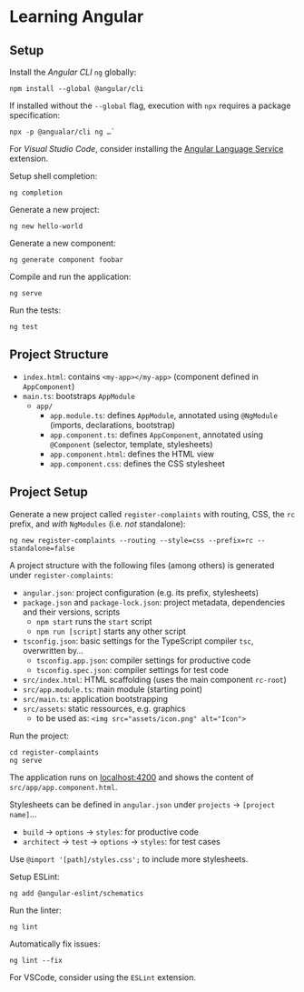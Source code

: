# Learning Angular

## Setup

Install the _Angular CLI_ `ng` globally:

    npm install --global @angular/cli

If installed without the `--global` flag, execution with `npx` requires a
package specification:

    npx -p @angualar/cli ng …`

For _Visual Studio Code_, consider installing the [Angular Language
Service](https://open-vsx.org/extension/Angular/ng-template) extension.

Setup shell completion:

    ng completion

Generate a new project:

    ng new hello-world

Generate a new component:

    ng generate component foobar

Compile and run the application:

    ng serve

Run the tests:

    ng test

## Project Structure

- `index.html`: contains `<my-app></my-app>` (component defined in
  `AppComponent`)
- `main.ts`: bootstraps `AppModule`
    - `app/`
        - `app.module.ts`: defines `AppModule`, annotated using `@NgModule`
          (imports, declarations, bootstrap)
        - `app.component.ts`: defines `AppComponent`, annotated using
          `@Component` (selector, template, stylesheets)
        - `app.component.html`: defines the HTML view
        - `app.component.css`: defines the CSS stylesheet

## Project Setup

Generate a new project called `register-complaints` with routing, CSS, the `rc`
prefix, and _with_ `NgModules` (i.e. _not_ standalone):

    ng new register-complaints --routing --style=css --prefix=rc --standalone=false

A project structure with the following files (among others) is generated under
`register-complaints`:

- `angular.json`: project configuration (e.g. its prefix, stylesheets)
- `package.json` and `package-lock.json`: project metadata, dependencies and their versions, scripts
    - `npm start` runs the `start` script
    - `npm run [script]` starts any other script
- `tsconfig.json`: basic settings for the TypeScript compiler `tsc`, overwritten by…
    - `tsconfig.app.json`: compiler settings for productive code
    - `tsconfig.spec.json`: compiler settings for test code
- `src/index.html`: HTML scaffolding (uses the main component `rc-root`)
- `src/app.module.ts`: main module (starting point)
- `src/main.ts`: application bootstrapping
- `src/assets`: static ressources, e.g. graphics
    - to be used as: `<img src="assets/icon.png" alt="Icon">`

Run the project:

    cd register-complaints
    ng serve

The application runs on [localhost:4200](http://localhost:4200) and shows the content of `src/app/app.component.html`.

Stylesheets can be defined in `angular.json` under `projects` -> `[project name]`…

- `build` -> `options` -> `styles`: for productive code
- `architect` -> `test` -> `options` -> `styles`: for test cases

Use `@import '[path]/styles.css';` to include more stylesheets.

Setup ESLint:

    ng add @angular-eslint/schematics

Run the linter:

    ng lint

Automatically fix issues:

    ng lint --fix

For VSCode, consider using the `ESLint` extension.
